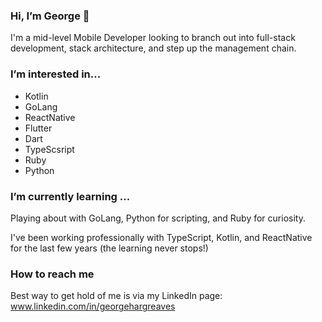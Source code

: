 ### Hi, I’m George 👋
I'm a mid-level Mobile Developer looking to branch out into full-stack development, stack architecture, and step up the management chain.

### I’m interested in...
- Kotlin
- GoLang
- ReactNative
- Flutter
- Dart
- TypeScsript
- Ruby
- Python

### I’m currently learning ...
Playing about with GoLang, Python for scripting, and Ruby for curiosity.

I've been working professionally with TypeScript, Kotlin, and ReactNative for the last few years (the learning never stops!)

### How to reach me
Best way to get hold of me is via my LinkedIn page: www.linkedin.com/in/georgehargreaves

<!---
georgehargreaves95/georgehargreaves95 is a ✨ special ✨ repository because its `README.md` (this file) appears on your GitHub profile.
You can click the Preview link to take a look at your changes.
--->

